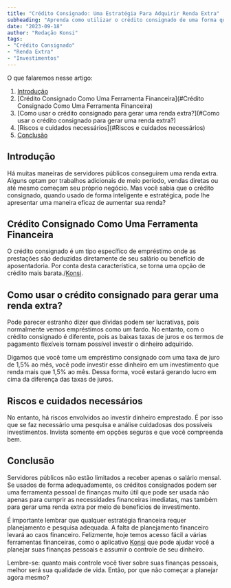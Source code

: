 ```yaml
---
title: "Crédito Consignado: Uma Estratégia Para Adquirir Renda Extra"
subheading: "Aprenda como utilizar o crédito consignado de uma forma que pode gerar lucro."
date: "2023-09-18"
author: "Redação Konsi"
tags:
- "Crédito Consignado"
- "Renda Extra"
- "Investimentos"
---
```


O que falaremos nesse artigo:
1. [Introdução](#Introdução)
2. [Crédito Consignado Como Uma Ferramenta Financeira](#Crédito Consignado Como Uma Ferramenta Financeira)
3. [Como usar o crédito consignado para gerar uma renda extra?](#Como usar o crédito consignado para gerar uma renda extra?)
4. [Riscos e cuidados necessários](#Riscos e cuidados necessários)
5. [Conclusão](#Conclusão)

## Introdução
Há muitas maneiras de servidores públicos conseguirem uma renda extra. Alguns optam por trabalhos adicionais de meio período, vendas diretas ou até mesmo começam seu próprio negócio. Mas você sabia que o crédito consignado, quando usado de forma inteligente e estratégica, pode lhe apresentar uma maneira eficaz de aumentar sua renda?

## Crédito Consignado Como Uma Ferramenta Financeira
O crédito consignado é um tipo específico de empréstimo onde as prestações são deduzidas diretamente de seu salário ou benefício de aposentadoria. Por conta desta característica, se torna uma opção de crédito mais barata./[Konsi](https://konsi.com.br/postagens/por-que-o-crdito-consignado-a-melhor-escolha-para-servidores-pblicos).

## Como usar o crédito consignado para gerar uma renda extra?
Pode parecer estranho dizer que dívidas podem ser lucrativas, pois normalmente vemos empréstimos como um fardo. No entanto, com o crédito consignado é diferente, pois as baixas taxas de juros e os termos de pagamento flexíveis tornam possível investir o dinheiro adquirido.

Digamos que você tome um empréstimo consignado com uma taxa de juro de 1,5% ao mês, você pode investir esse dinheiro em um investimento que renda mais que 1,5% ao mês. Dessa forma, você estará gerando lucro em cima da diferença das taxas de juros.

## Riscos e cuidados necessários
No entanto, há riscos envolvidos ao investir dinheiro emprestado. É por isso que se faz necessário uma pesquisa e análise cuidadosas dos possíveis investimentos. Invista somente em opções seguras e que você compreenda bem.

## Conclusão
Servidores públicos não estão limitados a receber apenas o salário mensal. Se usados de forma adequadamente, os créditos consignados podem ser uma ferramenta pessoal de finanças muito útil que pode ser usada não apenas para cumprir as necessidades financeiras imediatas, mas também para gerar uma renda extra por meio de benefícios de investimento.

É importante lembrar que qualquer estratégia financeira requer planejamento e pesquisa adequada. A falta de planejamento financeiro levará ao caos financeiro. Felizmente, hoje temos acesso fácil a várias ferramentas financeiras, como o aplicativo [Konsi](https://konsi.com.br) que pode ajudar você a planejar suas finanças pessoais e assumir o controle de seu dinheiro.

Lembre-se: quanto mais controle você tiver sobre suas finanças pessoais, melhor será sua qualidade de vida. Então, por que não começar a planejar agora mesmo?